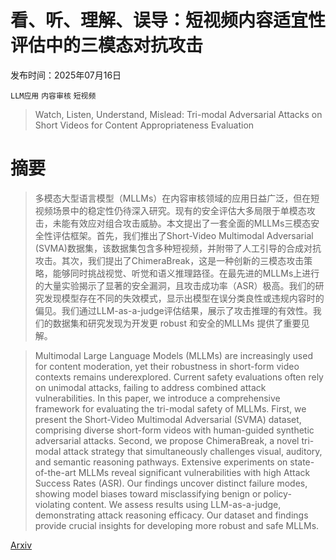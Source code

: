 # 看、听、理解、误导：短视频内容适宜性评估中的三模态对抗攻击

发布时间：2025年07月16日

`LLM应用` `内容审核` `短视频`

> Watch, Listen, Understand, Mislead: Tri-modal Adversarial Attacks on Short Videos for Content Appropriateness Evaluation

# 摘要

> 多模态大型语言模型（MLLMs）在内容审核领域的应用日益广泛，但在短视频场景中的稳定性仍待深入研究。现有的安全评估大多局限于单模态攻击，未能有效应对组合攻击威胁。本文提出了一套全面的MLLMs三模态安全性评估框架。首先，我们推出了Short-Video Multimodal Adversarial (SVMA)数据集，该数据集包含多种短视频，并附带了人工引导的合成对抗攻击。其次，我们提出了ChimeraBreak，这是一种创新的三模态攻击策略，能够同时挑战视觉、听觉和语义推理路径。在最先进的MLLMs上进行的大量实验揭示了显著的安全漏洞，且攻击成功率（ASR）极高。我们的研究发现模型存在不同的失效模式，显示出模型在误分类良性或违规内容时的偏见。我们通过LLM-as-a-judge评估结果，展示了攻击推理的有效性。我们的数据集和研究发现为开发更 robust 和安全的MLLMs 提供了重要见解。

> Multimodal Large Language Models (MLLMs) are increasingly used for content moderation, yet their robustness in short-form video contexts remains underexplored. Current safety evaluations often rely on unimodal attacks, failing to address combined attack vulnerabilities. In this paper, we introduce a comprehensive framework for evaluating the tri-modal safety of MLLMs. First, we present the Short-Video Multimodal Adversarial (SVMA) dataset, comprising diverse short-form videos with human-guided synthetic adversarial attacks. Second, we propose ChimeraBreak, a novel tri-modal attack strategy that simultaneously challenges visual, auditory, and semantic reasoning pathways. Extensive experiments on state-of-the-art MLLMs reveal significant vulnerabilities with high Attack Success Rates (ASR). Our findings uncover distinct failure modes, showing model biases toward misclassifying benign or policy-violating content. We assess results using LLM-as-a-judge, demonstrating attack reasoning efficacy. Our dataset and findings provide crucial insights for developing more robust and safe MLLMs.

[Arxiv](https://arxiv.org/abs/2507.11968)